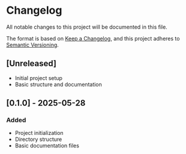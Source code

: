 # Changelog

All notable changes to this project will be documented in this file.

The format is based on [Keep a Changelog](https://keepachangelog.com/en/1.0.0/),
and this project adheres to [Semantic Versioning](https://semver.org/spec/v2.0.0.html).

## [Unreleased]
- Initial project setup
- Basic structure and documentation

## [0.1.0] - 2025-05-28
### Added
- Project initialization
- Directory structure
- Basic documentation files
